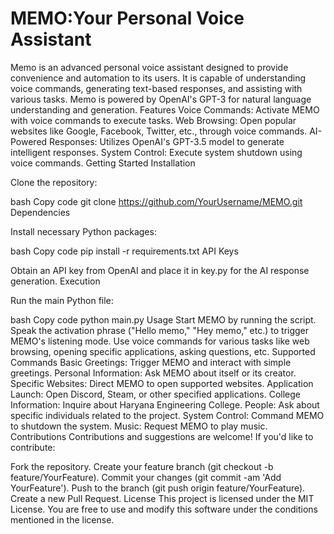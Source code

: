 # MEMO:Your Personal Voice Assistant
Memo is an advanced personal voice assistant designed to provide convenience and automation to its users. It is capable of understanding voice commands, generating text-based responses, and assisting with various tasks. Memo is powered by OpenAI's GPT-3 for natural language understanding and generation.
Features
Voice Commands: Activate MEMO with voice commands to execute tasks.
Web Browsing: Open popular websites like Google, Facebook, Twitter, etc., through voice commands.
AI-Powered Responses: Utilizes OpenAI's GPT-3.5 model to generate intelligent responses.
System Control: Execute system shutdown using voice commands.
Getting Started
Installation

Clone the repository:

bash
Copy code
git clone https://github.com/YourUsername/MEMO.git
Dependencies

Install necessary Python packages:

bash
Copy code
pip install -r requirements.txt
API Keys

Obtain an API key from OpenAI and place it in key.py for the AI response generation.
Execution

Run the main Python file:

bash
Copy code
python main.py
Usage
Start MEMO by running the script.
Speak the activation phrase ("Hello memo," "Hey memo," etc.) to trigger MEMO's listening mode.
Use voice commands for various tasks like web browsing, opening specific applications, asking questions, etc.
Supported Commands
Basic Greetings: Trigger MEMO and interact with simple greetings.
Personal Information: Ask MEMO about itself or its creator.
Specific Websites: Direct MEMO to open supported websites.
Application Launch: Open Discord, Steam, or other specified applications.
College Information: Inquire about Haryana Engineering College.
People: Ask about specific individuals related to the project.
System Control: Command MEMO to shutdown the system.
Music: Request MEMO to play music.
Contributions
Contributions and suggestions are welcome! If you'd like to contribute:

Fork the repository.
Create your feature branch (git checkout -b feature/YourFeature).
Commit your changes (git commit -am 'Add YourFeature').
Push to the branch (git push origin feature/YourFeature).
Create a new Pull Request.
License
This project is licensed under the MIT License. You are free to use and modify this software under the conditions mentioned in the license.

